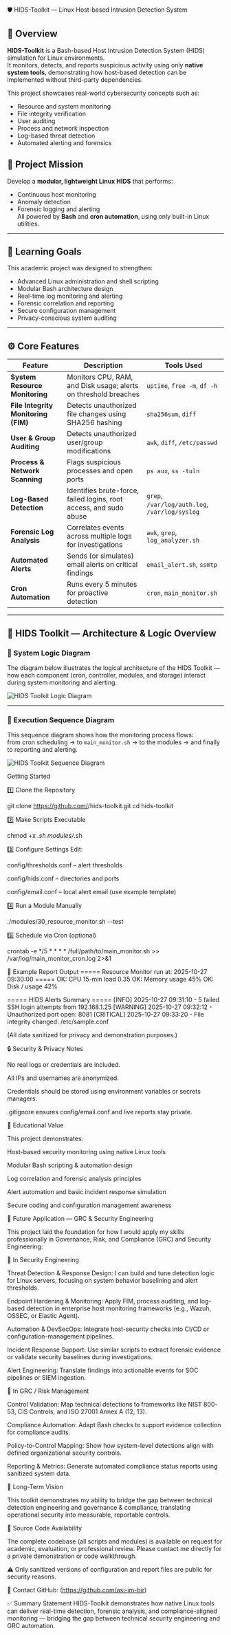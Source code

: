 🛡️ HIDS-Toolkit — Linux Host-based Intrusion Detection System

## 📘 Overview
**HIDS-Toolkit** is a Bash-based Host Intrusion Detection System (HIDS) simulation for Linux environments.  
It monitors, detects, and reports suspicious activity using only **native system tools**, demonstrating how host-based detection can be implemented without third-party dependencies.

This project showcases real-world cybersecurity concepts such as:
- Resource and system monitoring  
- File integrity verification  
- User auditing  
- Process and network inspection  
- Log-based threat detection  
- Automated alerting and forensics  

## 🎯 Project Mission
Develop a **modular, lightweight Linux HIDS** that performs:
- Continuous host monitoring  
- Anomaly detection  
- Forensic logging and alerting  
All powered by **Bash** and **cron automation**, using only built-in Linux utilities.

---

## 🧠 Learning Goals
This academic project was designed to strengthen:
- Advanced Linux administration and shell scripting  
- Modular Bash architecture design  
- Real-time log monitoring and alerting  
- Forensic correlation and reporting  
- Secure configuration management  
- Privacy-conscious system auditing  

---

## ⚙️ Core Features

| **Feature** | **Description** | **Tools Used** |
|--------------|-----------------|----------------|
| **System Resource Monitoring** | Monitors CPU, RAM, and Disk usage; alerts on threshold breaches | `uptime`, `free -m`, `df -h` |
| **File Integrity Monitoring (FIM)** | Detects unauthorized file changes using SHA256 hashing | `sha256sum`, `diff` |
| **User & Group Auditing** | Detects unauthorized user/group modifications | `awk`, `diff`, `/etc/passwd` |
| **Process & Network Scanning** | Flags suspicious processes and open ports | `ps aux`, `ss -tuln` |
| **Log-Based Detection** | Identifies brute-force, failed logins, root access, and sudo abuse | `grep`, `/var/log/auth.log`, `/var/log/syslog` |
| **Forensic Log Analysis** | Correlates events across multiple logs for investigations | `awk`, `grep`, `log_analyzer.sh` |
| **Automated Alerts** | Sends (or simulates) email alerts on critical findings | `email_alert.sh`, `ssmtp` |
| **Cron Automation** | Runs every 5 minutes for proactive detection | `cron`, `main_monitor.sh` |

---

## 🧭 HIDS Toolkit — Architecture & Logic Overview

### 🔧 System Logic Diagram
The diagram below illustrates the logical architecture of the HIDS Toolkit — how each component (cron, controller, modules, and storage) interact during system monitoring and alerting.

![HIDS Toolkit Logic Diagram](docs/logicoftoolkit.png)

---

### 🔄 Execution Sequence Diagram
This sequence diagram shows how the monitoring process flows:  
from cron scheduling → to `main_monitor.sh` → to the modules → and finally to reporting and alerting.

![HIDS Toolkit Sequence Diagram](docs/sequencediagram.png)

 Getting Started

1️⃣ Clone the Repository

git clone https://github.com/<your-username>/hids-toolkit.git
cd hids-toolkit


2️⃣ Make Scripts Executable

chmod +x *.sh modules/*.sh


3️⃣ Configure Settings
Edit:

config/thresholds.conf – alert thresholds

config/hids.conf – directories and ports

config/email.conf – local alert email (use example template)

4️⃣ Run a Module Manually

./modules/30_resource_monitor.sh --test


5️⃣ Schedule via Cron (optional)

crontab -e
*/5 * * * * /full/path/to/main_monitor.sh >> /var/log/main_monitor_cron.log 2>&1

🧪 Example Report Output
===== Resource Monitor run at: 2025-10-27 09:30:00 =====
OK: CPU 15-min load 0.35
OK: Memory usage 45%
OK: Disk / usage 42%

===== HIDS Alerts Summary =====
[INFO] 2025-10-27 09:31:10 - 5 failed SSH login attempts from 192.168.1.25
[WARNING] 2025-10-27 09:32:12 - Unauthorized port open: 8081
[CRITICAL] 2025-10-27 09:33:20 - File integrity changed: /etc/sample.conf


(All data sanitized for privacy and demonstration purposes.)

🔒 Security & Privacy Notes

No real logs or credentials are included.

All IPs and usernames are anonymized.

Credentials should be stored using environment variables or secrets managers.

.gitignore ensures config/email.conf and live reports stay private.

🧩 Educational Value

This project demonstrates:

Host-based security monitoring using native Linux tools

Modular Bash scripting & automation design

Log correlation and forensic analysis principles

Alert automation and basic incident response simulation

Secure coding and configuration management awareness

🧠 Future Application — GRC & Security Engineering

This project laid the foundation for how I would apply my skills professionally in Governance, Risk, and Compliance (GRC) and Security Engineering:

🧩 In Security Engineering

Threat Detection & Response Design: I can build and tune detection logic for Linux servers, focusing on system behavior baselining and alert thresholds.

Endpoint Hardening & Monitoring: Apply FIM, process auditing, and log-based detection in enterprise host monitoring frameworks (e.g., Wazuh, OSSEC, or Elastic Agent).

Automation & DevSecOps: Integrate host-security checks into CI/CD or configuration-management pipelines.

Incident Response Support: Use similar scripts to extract forensic evidence or validate security baselines during investigations.

Alert Engineering: Translate findings into actionable events for SOC pipelines or SIEM ingestion.

🧭 In GRC / Risk Management

Control Validation: Map technical detections to frameworks like NIST 800-53, CIS Controls, and ISO 27001 Annex A (12, 13).

Compliance Automation: Adapt Bash checks to support evidence collection for compliance audits.

Policy-to-Control Mapping: Show how system-level detections align with defined organizational security controls.

Reporting & Metrics: Generate automated compliance status reports using sanitized system data.

💼 Long-Term Vision

This toolkit demonstrates my ability to bridge the gap between technical detection engineering and governance & compliance, translating operational security into measurable, reportable controls.

🧾 Source Code Availability

The complete codebase (all scripts and modules) is available on request for academic, evaluation, or professional review.
Please contact me directly for a private demonstration or code walkthrough.

⚠️ Only sanitized versions of configuration and report files are public for security reasons.

📨 Contact
GitHub: (https://github.com/asi-im-bir)


✅ Summary Statement
HIDS-Toolkit demonstrates how native Linux tools can deliver real-time detection, forensic analysis, and compliance-aligned monitoring — bridging the gap between technical security engineering and GRC automation.
